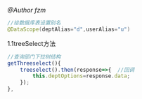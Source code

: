 *@Author fzm*
```java
//给数据库表设置别名
@DataScope(deptAlias="d",userAlias="u")
```

1.1treeSelect方法
```js
//查询部门下拉树结构
getThreeselect(){
	treeselect().then(response=>{  //回调
		this.deptOptions=response.data;
	});
},
```
